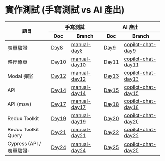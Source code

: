 # 實作測試 (手寫測試 vs AI 產出)

<table >
  <thead>
    <tr >
      <th rowspan=2>題目</th>
      <th colspan=2>手寫測試</th>
      <th colspan=2>AI 產出</th>
    </tr>
    <tr>
      <th>Doc</th>
      <th>Branch</th>
      <th>Doc</th>
      <th>Branch</th>
    </tr>
  </thead>
  <tbody>
    <tr>
      <td>表單驗證</td>
      <td><a href="https://github.com/Jim876633/ithome-2023/tree/main/day8">Day8</a> </td>
      <td><a href="https://github.com/Jim876633/ithome-2023/tree/manual-day8/practice-test">manual-day8</a></td>
      <td><a href="https://github.com/Jim876633/ithome-2023/tree/main/day9">Day9</a></td>
      <td> <a href="https://github.com/Jim876633/ithome-2023/tree/copilot-chat-day9/practice-test">copilot-chat-day9</a></td>
    </tr>
    <tr>
      <td>路徑導頁</td>
      <td><a href="https://github.com/Jim876633/ithome-2023/tree/main/day10">Day10</a> </td>
      <td><a href="https://github.com/Jim876633/ithome-2023/tree/manual-day10/practice-test">manual-day10</a></td>
      <td><a href="https://github.com/Jim876633/ithome-2023/tree/main/day11">Day11</a></td>
      <td> <a href="https://github.com/Jim876633/ithome-2023/tree/copilot-chat-day11/practice-test">copilot-chat-day11</a></td>
    </tr>
    <tr>
      <td>Modal 彈窗</td>
      <td><a href="https://github.com/Jim876633/ithome-2023/tree/main/day12">Day12</a> </td>
      <td><a href="https://github.com/Jim876633/ithome-2023/tree/manual-day12/practice-test">manual-day12</a></td>
      <td><a href="https://github.com/Jim876633/ithome-2023/tree/main/day13">Day13</a></td>
      <td> <a href="https://github.com/Jim876633/ithome-2023/tree/copilot-chat-day13/practice-test">copilot-chat-day13</a></td>
    </tr>
    <tr>
      <td>API</td>
      <td><a href="https://github.com/Jim876633/ithome-2023/tree/main/day14">Day14</a> </td>
      <td><a href="https://github.com/Jim876633/ithome-2023/tree/manual-day14/practice-test">manual-day14</a></td>
      <td><a href="https://github.com/Jim876633/ithome-2023/tree/main/day15">Day15</a></td>
      <td> <a href="https://github.com/Jim876633/ithome-2023/tree/copilot-chat-day15/practice-test">copilot-chat-day15</a></td>
    </tr>
    <tr>
      <td>API (msw)</td>
      <td><a href="https://github.com/Jim876633/ithome-2023/tree/main/day17">Day17</a> </td>
      <td><a href="https://github.com/Jim876633/ithome-2023/tree/manual-day17/practice-test">manual-day17</a></td>
      <td><a href="https://github.com/Jim876633/ithome-2023/tree/main/day18">Day18</a></td>
      <td> <a href="https://github.com/Jim876633/ithome-2023/tree/copilot-chat-day18/practice-test">copilot-chat-day18</a></td>
    </tr>
    <tr>
      <td>Redux Toolkit</td>
      <td><a href="https://github.com/Jim876633/ithome-2023/tree/main/day19">Day19</a> </td>
      <td><a href="https://github.com/Jim876633/ithome-2023/tree/manual-day19/practice-test">manual-day19</a></td>
      <td><a href="https://github.com/Jim876633/ithome-2023/tree/main/day20">Day20</a></td>
      <td> <a href="https://github.com/Jim876633/ithome-2023/tree/copilot-chat-day20/practice-test">copilot-chat-day20</a></td>
    </tr>
    <tr>
      <td>Redux Toolkit Query</td>
      <td><a href="https://github.com/Jim876633/ithome-2023/tree/main/day21">Day21</a> </td>
      <td><a href="https://github.com/Jim876633/ithome-2023/tree/manual-day21/practice-test">manual-day21</a></td>
      <td><a href="https://github.com/Jim876633/ithome-2023/tree/main/day22">Day22</a></td>
      <td> <a href="https://github.com/Jim876633/ithome-2023/tree/copilot-chat-day22/practice-test">copilot-chat-day22</a></td>
    </tr>
    <tr>
      <td>Cypress (API / 表單驗證)</td>
      <td><a href="https://github.com/Jim876633/ithome-2023/tree/main/day24">Day24</a> </td>
      <td><a href="https://github.com/Jim876633/ithome-2023/tree/manual-day24/practice-test">manual-day24</a></td>
      <td><a href="https://github.com/Jim876633/ithome-2023/tree/main/day25">Day25</a></td>
      <td> <a href="https://github.com/Jim876633/ithome-2023/tree/copilot-chat-day25/practice-test">copilot-chat-day25</a></td>
    </tr>
  </tbody>
</table>
